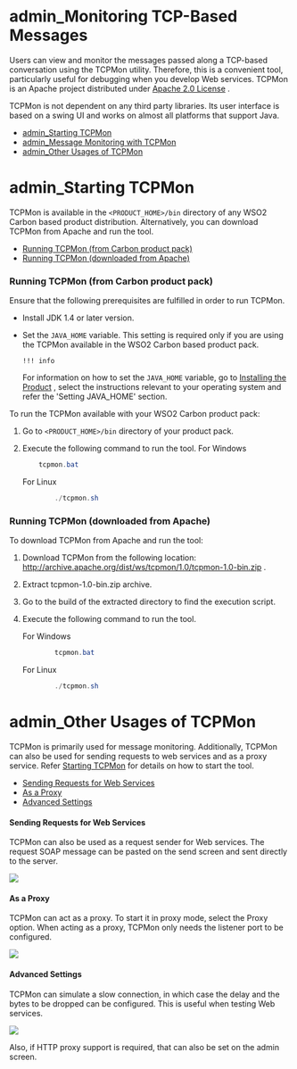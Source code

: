 # admin\_Monitoring TCP-Based Messages

Users can view and monitor the messages passed along a TCP-based conversation using the TCPMon utility. Therefore, this is a convenient tool, particularly useful for debugging when you develop Web services. TCPMon is an Apache project distributed under [Apache 2.0 License](http://www.apache.org/licenses/LICENSE-2.0.html) .

TCPMon is not dependent on any third party libraries. Its user interface is based on a swing UI and works on almost all platforms that support Java.

-   [admin\_Starting TCPMon](_admin_Starting_TCPMon_)
-   [admin\_Message Monitoring with TCPMon](_admin_Message_Monitoring_with_TCPMon_)
-   [admin\_Other Usages of TCPMon](_admin_Other_Usages_of_TCPMon_)


# admin\_Starting TCPMon

TCPMon is available in the `<PRODUCT_HOME>/bin` directory of any WSO2 Carbon based product distribution. Alternatively, you can download TCPMon from Apache and run the tool.

-   [Running TCPMon (from Carbon product pack)](#admin_StartingTCPMon-RunningTCPMon(fromCarbonproductpack))
-   [Running TCPMon (downloaded from Apache)](#admin_StartingTCPMon-RunningTCPMon(downloadedfromApache))

### Running TCPMon (from Carbon product pack)

Ensure that the following prerequisites are fulfilled in order to run TCPMon.

-   Install JDK 1.4 or later version.
-   Set the `JAVA_HOME` variable. This setting is required only if you are using the TCPMon available in the WSO2 Carbon based product pack.

        !!! info
    For information on how to set the `JAVA_HOME` variable, go to [Installing the Product](https://docs.wso2.com/display/Carbon440/Installing+the+Product) , select the instructions relevant to your operating system and refer the 'Setting JAVA\_HOME' section.


To run the TCPMon available with your WSO2 Carbon product pack:

1.  Go to `<PRODUCT_HOME>/bin` directory of your product pack.
2.  Execute the following command to run the tool.
    For Windows

    ``` java
        tcpmon.bat
    ```

    For Linux

    ``` java
            ./tcpmon.sh
    ```

### Running TCPMon (downloaded from Apache)

To download TCPMon from Apache and run the tool:

1.  Download TCPMon from the following location: <http://archive.apache.org/dist/ws/tcpmon/1.0/tcpmon-1.0-bin.zip> .
2.  Extract tcpmon-1.0-bin.zip archive.
3.  Go to the build of the extracted directory to find the execution script.
4.  Execute the following command to run the tool.

    For Windows

    ``` java
            tcpmon.bat
    ```

    For Linux

    ``` java
            ./tcpmon.sh
    ```



# admin\_Other Usages of TCPMon

TCPMon is primarily used for message monitoring. Additionally, TCPMon can also be used for sending requests to web services and as a proxy service. Refer [Starting TCPMon](https://docs.wso2.com/display/Carbon440/Starting+TCPMon) for details on how to start the tool.

-   [Sending Requests for Web Services](#admin_OtherUsagesofTCPMon-SendingRequestsforWebServices)
-   [As a Proxy](#admin_OtherUsagesofTCPMon-AsaProxy)
-   [Advanced Settings](#admin_OtherUsagesofTCPMon-AdvancedSettings)

#### Sending Requests for Web Services

TCPMon can also be used as a request sender for Web services. The request SOAP message can be pasted on the send screen and sent directly to the server.

![]({{base_path}}/assets/attachments/45946410/46206514.png)

#### As a Proxy

TCPMon can act as a proxy. To start it in proxy mode, select the Proxy option. When acting as a proxy, TCPMon only needs the listener port to be configured.

![]({{base_path}}/assets/attachments/45946410/46206513.png)

#### Advanced Settings

TCPMon can simulate a slow connection, in which case the delay and the bytes to be dropped can be configured. This is useful when testing Web services.

![]({{base_path}}/assets/attachments/45946410/46206512.png)

Also, if HTTP proxy support is required, that can also be set on the admin screen.

